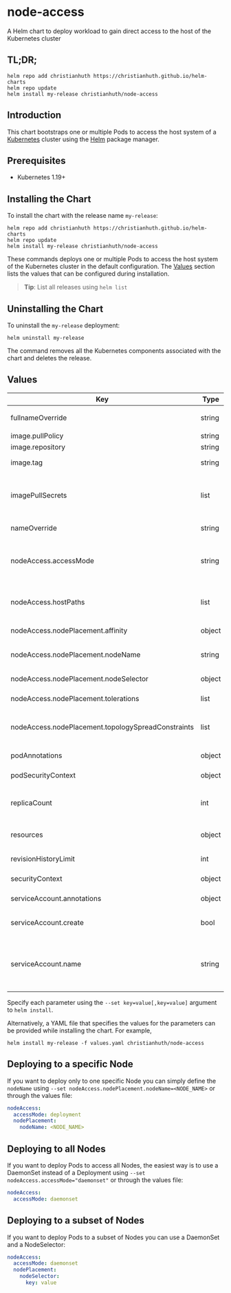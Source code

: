 # node-access

A Helm chart to deploy workload to gain direct access to the host of the Kubernetes cluster

## TL;DR;

```console
helm repo add christianhuth https://christianhuth.github.io/helm-charts
helm repo update
helm install my-release christianhuth/node-access
```

## Introduction

This chart bootstraps one or multiple Pods to access the host system of a [Kubernetes](http://kubernetes.io) cluster using the [Helm](https://helm.sh) package manager.

## Prerequisites

- Kubernetes 1.19+

## Installing the Chart

To install the chart with the release name `my-release`:

```console
helm repo add christianhuth https://christianhuth.github.io/helm-charts
helm repo update
helm install my-release christianhuth/node-access
```

These commands deploys one or multiple Pods to access the host system of the Kubernetes cluster in the default configuration. The [Values](#values) section lists the values that can be configured during installation.

> **Tip**: List all releases using `helm list`

## Uninstalling the Chart

To uninstall the `my-release` deployment:

```console
helm uninstall my-release
```

The command removes all the Kubernetes components associated with the chart and deletes the release.

## Values

| Key                                                | Type   | Default                          | Description                                                                                                            |
| -------------------------------------------------- | ------ | -------------------------------- | ---------------------------------------------------------------------------------------------------------------------- |
| fullnameOverride                                   | string | `""`                             | String to fully override `"node-access.fullname"`                                                                      |
| image.pullPolicy                                   | string | `"Always"`                       | image pull policy                                                                                                      |
| image.repository                                   | string | `"busybox"`                      | image repository                                                                                                       |
| image.tag                                          | string | `"1.36.1"`                       | Overrides the image tag                                                                                                |
| imagePullSecrets                                   | list   | `[]`                             | If defined, uses a Secret to pull an image from a private Docker registry or repository.                               |
| nameOverride                                       | string | `""`                             | Provide a name in place of `node-access`                                                                               |
| nodeAccess.accessMode                              | string | `"deployment"`                   | How to deploy the Pods to access the host system: daemonset or deployment                                              |
| nodeAccess.hostPaths                               | list   | `[]`                             | List of additional paths on the host that should be mounted into the container                                         |
| nodeAccess.nodePlacement.affinity                  | object | `{}`                             | Affinity settings for pod assignment                                                                                   |
| nodeAccess.nodePlacement.nodeName                  | string | `""`                             | Request to schedule this pod onto a specific node                                                                      |
| nodeAccess.nodePlacement.nodeSelector              | object | `{}`                             | Node labels for pod assignment                                                                                         |
| nodeAccess.nodePlacement.tolerations               | list   | `[]`                             | Toleration labels for pod assignment                                                                                   |
| nodeAccess.nodePlacement.topologySpreadConstraints | list   | `[]`                             | how a group of pods ought to spread across topology domains                                                            |
| podAnnotations                                     | object | `{}`                             | Annotations to be added to the pods                                                                                    |
| podSecurityContext                                 | object | see [values.yaml](./values.yaml) | pod-level security context                                                                                             |
| replicaCount                                       | int    | `1`                              | Number of replicas. Only used if `accessNode.accessMode` equals `deployment`                                           |
| resources                                          | object | see [values.yaml](./values.yaml) | Resource limits and requests for the controller pods.                                                                  |
| revisionHistoryLimit                               | int    | `10`                             | The number of old ReplicaSets to retain                                                                                |
| securityContext                                    | object | see [values.yaml](./values.yaml) | container-level security context                                                                                       |
| serviceAccount.annotations                         | object | `{}`                             | Annotations to add to the service account                                                                              |
| serviceAccount.create                              | bool   | `true`                           | Specifies whether a service account should be created                                                                  |
| serviceAccount.name                                | string | `""`                             | The name of the service account to use. If not set and create is true, a name is generated using the fullname template |

Specify each parameter using the `--set key=value[,key=value]` argument to `helm install`.

Alternatively, a YAML file that specifies the values for the parameters can be provided while installing the chart. For example,

```console
helm install my-release -f values.yaml christianhuth/node-access
```

## Deploying to a specific Node

If you want to deploy only to one specific Node you can simply define the `nodeName` using `--set nodeAccess.nodePlacement.nodeName=<NODE_NAME>` or through the values file:

```yaml
nodeAccess:
  accessMode: deployment
  nodePlacement:
    nodeName: <NODE_NAME>
```

## Deploying to all Nodes

If you want to deploy Pods to access all Nodes, the easiest way is to use a DaemonSet instead of a Deployment using `--set nodeAccess.accessMode="daemonset"` or through the values file:

```yaml
nodeAccess:
  accessMode: daemonset
```

## Deploying to a subset of Nodes

If you want to deploy Pods to a subset of Nodes you can use a DaemonSet and a NodeSelector:

```yaml
nodeAccess:
  accessMode: daemonset
  nodePlacement:
    nodeSelector:
      key: value
```

